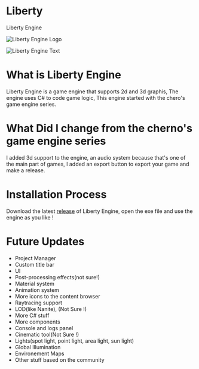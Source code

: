 # Liberty
Liberty Engine



![Liberty Engine Logo](https://github.com/TotoTota/Hazel/assets/124183283/6f1c1d3f-a5a3-4882-b397-8c7736979903)

![Liberty Engine Text](https://github.com/TotoTota/Hazel/assets/124183283/42b80c21-6b89-4394-a2ad-418a9ffbfd43)

# What is Liberty Engine

Liberty Engine is a game engine that supports 2d and 3d graphis, The engine uses C# to code game logic, This engine started with the chero's
game engine series.

# What Did I change from the cherno's game engine series

I added 3d support to the engine, an audio system because that's one of the main part of games, I added an export button to export your game
and make a release.

# Installation Process

Download the latest [release](https://github.com/TotoTota/Liberty/Release) of Liberty Engine, open the exe file
and use the engine as you like !

# Future Updates

- Project Manager
- Custom title bar
- UI
- Post-processing effects(not sure!)
- Material system
- Animation system
- More icons to the content browser
- Raytracing support
- LOD(like Nanite), (Not Sure !)
- More C# stuff
- More components
- Console and logs panel
- Cinematic tool(Not Sure !)
- Lights(spot light, point light, area light, sun light)
- Global Illumination
- Environement Maps
- Other stuff based on the community

